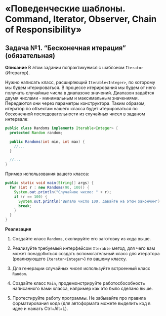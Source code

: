 # **«Поведенческие шаблоны. Command, Iterator, Observer, Chain of Responsibility»**


## **Задача №1. “Бесконечная итерация” (обязательная)** 

**Описание**
В этом задании попрактикуемся с шаблоном ```Iterator``` (Итератор).

Нужно написать класс, расширяющий ```Iterable<Integer>```, по которому мы будем итерироваться. В процессе итерирования мы будем от него получать случайные числа в диапазоне значений. Диапазон задаётся двумя числами - минимальным и максимальным значениями. Передаются они через параметры конструктора. Таким образом, итератор по объектам нашего класса будет итерироваться по бесконечной последовательности из случайных чисел в заданом интервале:

```java
public class Randoms implements Iterable<Integer> {
  protected Random random;

  public Randoms(int min, int max) {
    //...
  }

  //...
}
```

Пример использования вашего класса:

```java
public static void main(String[] args) {
  for (int r : new Randoms(90, 100)) {
    System.out.println("Случайное число: " + r);
    if (r == 100) {
      System.out.println("Выпало число 100, давайте на этом закончим");
      break;
    }
  }
}
```

**Реализация**

1. Создайте класс ```Randoms```, скопируйте его заготовку из кода выше.

1. Реализуйте требуемый интерфейсом ```Iterable``` метод, для чего вам может понадобиться создать вспомогательный класс для итератора (реализующего ```Iterator<Integer>```) по вашему классу.
1. Для генерации случайных чисел используйте встроенный класс ```Random```.
1. Создайте класс ```Main```, продемонстрируйте работосбособность написанного вами класса, например как это было сделано выше.
1. Протестируйте работу программы. Не забывайте про правила форматирования кода (для автоформата можете выделить код в идее и нажать Ctrl+Alt+L).

